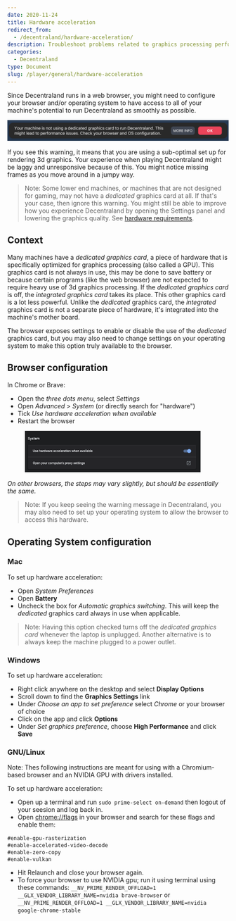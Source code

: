 ```yaml
---
date: 2020-11-24
title: Hardware acceleration
redirect_from:
  - /decentraland/hardware-acceleration/
description: Troubleshoot problems related to graphics processing performance
categories:
  - Decentraland
type: Document
slug: /player/general/hardware-acceleration
---
```


Since Decentraland runs in a web browser, you might need to configure your browser and/or operating system to have access to all of your machine's potential to run Decentraland as smoothly as possible.

![](/images/media/gpu.png)

If you see this warning, it means that you are using a sub-optimal set up for rendering 3d graphics. Your experience when playing Decentraland might be laggy and unresponsive because of this. You might notice missing frames as you move around in a jumpy way.

> Note: Some lower end machines, or machines that are not designed for gaming, may not have a _dedicated_ graphics card at all. If that's your case, then ignore this warning. You might still be able to improve how you experience Decentraland by opening the Settings panel and lowering the graphics quality. See [hardware requirements](/player/general/hardware-requirements).

## Context

Many machines have a _dedicated graphics card_, a piece of hardware that is specifically optimized for graphics processing (also called a GPU). This graphics card is not always in use, this may be done to save battery or because certain programs (like the web browser) are not expected to require heavy use of 3d graphics processing. If the _dedicated graphics card_ is off, the _integrated graphics card_ takes its place. This other graphics card is a lot less powerful. Unlike the _dedicated_ graphics card, the _integrated_ graphics card is not a separate piece of hardware, it's integrated into the machine's mother board.

The browser exposes settings to enable or disable the use of the _dedicated_ graphics card, but you may also need to change settings on your operating system to make this option truly available to the browser.

## Browser configuration

In Chrome or Brave:

- Open the _three dots menu_, select _Settings_
- Open _Advanced_ > _System_ (or directly search for "hardware")
- Tick _Use hardware acceleration when available_
- Restart the browser

<figure>
    <img src="/images/media/chrome.png" alt="Chrome hardware settings" width="400"/>
</figure>

_On other browsers, the steps may vary slightly, but should be essentially the same._

> Note: If you keep seeing the warning message in Decentraland, you may also need to set up your operating system to allow the browser to access this hardware.

## Operating System configuration

### Mac

To set up hardware acceleration:

- Open _System Preferences_
- Open **Battery**
- Uncheck the box for _Automatic graphics switching_. This will keep the _dedicated_ graphics card always in use when applicable.

> Note: Having this option checked turns off the _dedicated graphics card_ whenever the laptop is unplugged. Another alternative is to always keep the machine plugged to a power outlet.

### Windows

To set up hardware acceleration:

- Right click anywhere on the desktop and select **Display Options**
- Scroll down to find the **Graphics Settings** link
- Under _Choose an app to set preference_ select _Chrome_ or your browser of choice
- Click on the app and click **Options**
- Under _Set graphics preference_, choose **High Performance** and click **Save**


### GNU/Linux

Note: Thes following instructions are meant for using with a Chromium-based browser and an NVIDIA GPU with drivers installed.

To set up hardware acceleration:

- Open up a terminal and run `sudo prime-select on-demand` then logout of your seesion and log back in.
- Open [chrome://flags](chrome://flags) in your browser and search for these flags and enable them:

```
#enable-gpu-rasterization
#enable-accelerated-video-decode
#enable-zero-copy
#enable-vulkan
```

- Hit Relaunch and close your browser again.
- To force your browser to use NVIDIA gpu; run it using terminal using these commands:
```__NV_PRIME_RENDER_OFFLOAD=1 __GLX_VENDOR_LIBRARY_NAME=nvidia brave-browser```
or
```__NV_PRIME_RENDER_OFFLOAD=1 __GLX_VENDOR_LIBRARY_NAME=nvidia google-chrome-stable```

